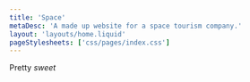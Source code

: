 ```yaml
---
title: 'Space'
metaDesc: 'A made up website for a space tourism company.'
layout: 'layouts/home.liquid'
pageStylesheets: ['css/pages/index.css']
---
```


Pretty _sweet_
